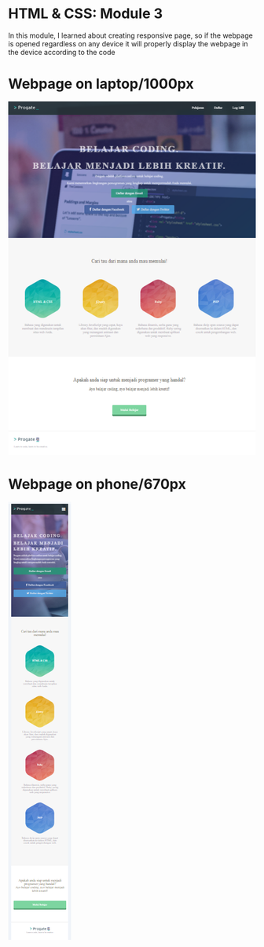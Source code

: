# HTML & CSS: Module 3
In this module, I learned about creating responsive page, so if the webpage is opened regardless on any device it will properly display the webpage in the device according to the code

# Webpage on laptop/1000px
![alt text](https://github.com/Astudent35/HTML-CSS/blob/main/Module3/webpage%20Laptop.PNG?raw=true)

# Webpage on phone/670px
![alt text](https://github.com/Astudent35/HTML-CSS/blob/main/Module3/webpage%20Phone.PNG?raw=true)